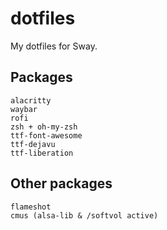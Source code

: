 # dotfiles
My dotfiles for Sway.

## Packages
```
alacritty
waybar
rofi
zsh + oh-my-zsh
ttf-font-awesome
ttf-dejavu
ttf-liberation
```

## Other packages
```
flameshot
cmus (alsa-lib & /softvol active)
```

